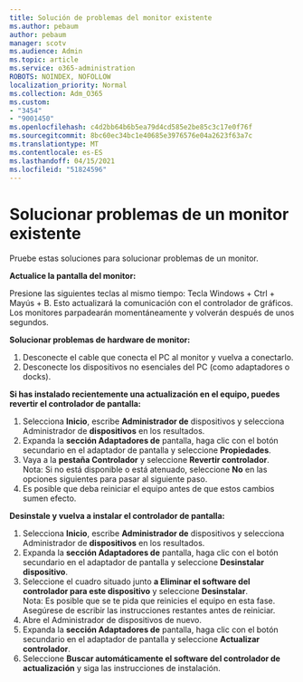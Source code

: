 ```yaml
---
title: Solución de problemas del monitor existente
ms.author: pebaum
author: pebaum
manager: scotv
ms.audience: Admin
ms.topic: article
ms.service: o365-administration
ROBOTS: NOINDEX, NOFOLLOW
localization_priority: Normal
ms.collection: Adm_O365
ms.custom:
- "3454"
- "9001450"
ms.openlocfilehash: c4d2bb64b6b5ea79d4cd585e2be85c3c17e0f76f
ms.sourcegitcommit: 8bc60ec34bc1e40685e3976576e04a2623f63a7c
ms.translationtype: MT
ms.contentlocale: es-ES
ms.lasthandoff: 04/15/2021
ms.locfileid: "51824596"
---
```

# <a name="troubleshoot-an-existing-monitor"></a>Solucionar problemas de un monitor existente

Pruebe estas soluciones para solucionar problemas de un monitor. 

**Actualice la pantalla del monitor:**

Presione las siguientes teclas al mismo tiempo: Tecla Windows + Ctrl + Mayús + B. Esto actualizará la comunicación con el controlador de gráficos. Los monitores parpadearán momentáneamente y volverán después de unos segundos.

**Solucionar problemas de hardware de monitor:**

1. Desconecte el cable que conecta el PC al monitor y vuelva a conectarlo.
2. Desconecte los dispositivos no esenciales del PC (como adaptadores o docks).

**Si has instalado recientemente una actualización en el equipo, puedes revertir el controlador de pantalla:**

1. Selecciona **Inicio**, escribe **Administrador de** dispositivos y selecciona Administrador de **dispositivos** en los resultados.
2. Expanda la **sección Adaptadores de** pantalla, haga clic con el botón secundario en el adaptador de pantalla y seleccione **Propiedades**.
3. Vaya a la **pestaña Controlador** y seleccione **Revertir controlador**. <br>
Nota: Si no está disponible o está atenuado, seleccione **No** en las opciones siguientes para pasar al siguiente paso.
4. Es posible que deba reiniciar el equipo antes de que estos cambios sumen efecto.

**Desinstale y vuelva a instalar el controlador de pantalla:**

1. Selecciona **Inicio**, escribe **Administrador de** dispositivos y selecciona Administrador de **dispositivos** en los resultados.
2. Expanda la **sección Adaptadores de** pantalla, haga clic con el botón secundario en el adaptador de pantalla y seleccione **Desinstalar dispositivo**. 
3. Seleccione el cuadro situado junto **a Eliminar el software del controlador para este dispositivo** y seleccione **Desinstalar**.<br>
Nota: Es posible que se te pida que reinicies el equipo en esta fase. Asegúrese de escribir las instrucciones restantes antes de reiniciar.
4. Abre el Administrador de dispositivos de nuevo.
5. Expanda la **sección Adaptadores de** pantalla, haga clic con el botón secundario en el adaptador de pantalla y seleccione **Actualizar controlador**.
6. Seleccione **Buscar automáticamente el software del controlador de actualización** y siga las instrucciones de instalación.